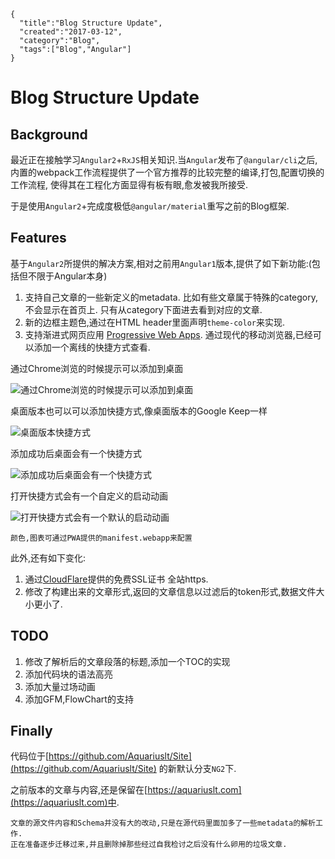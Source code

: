 ```metadata
{
  "title":"Blog Structure Update",
  "created":"2017-03-12",
  "category":"Blog",
  "tags":["Blog","Angular"]
}
```


# Blog Structure Update

## Background

最近正在接触学习`Angular2`+`RxJS`相关知识.当`Angular`发布了`@angular/cli`之后,
内置的webpack工作流程提供了一个官方推荐的比较完整的编译,打包,配置切换的工作流程,
使得其在工程化方面显得有板有眼,愈发被我所接受.

于是使用`Angular2`+完成度极低`@angular/material`重写之前的Blog框架.  

## Features

基于`Angular2`所提供的解决方案,相对之前用`Angular1`版本,提供了如下新功能:(包括但不限于Angular本身)
1. 支持自己文章的一些新定义的metadata. 比如有些文章属于特殊的category,不会显示在首页上. 
只有从category下面进去看到对应的文章.
2. 新的边框主题色,通过在HTML header里面声明`theme-color`来实现.  
3. 支持渐进式网页应用
[Progressive Web Apps](https://developers.google.com/web/progressive-web-apps/).
通过现代的移动浏览器,已经可以添加一个离线的快捷方式查看.

通过Chrome浏览的时候提示可以添加到桌面

![通过Chrome浏览的时候提示可以添加到桌面](https://ooo.0o0.ooo/2017/03/13/58c5750dd1641.png)

桌面版本也可以可以添加快捷方式,像桌面版本的Google Keep一样

![桌面版本快捷方式](https://ooo.0o0.ooo/2017/03/13/58c576a266e6f.png)

添加成功后桌面会有一个快捷方式

![添加成功后桌面会有一个快捷方式](https://ooo.0o0.ooo/2017/03/13/58c57510236a3.png)


打开快捷方式会有一个自定义的启动动画

![打开快捷方式会有一个默认的启动动画](https://ooo.0o0.ooo/2017/03/13/58c5750dc2499.png)

```
颜色,图表可通过PWA提供的manifest.webapp来配置
```


此外,还有如下变化: 
1. 通过[CloudFlare](https://www.cloudflare.com/)提供的免费SSL证书 全站https.
2. 修改了构建出来的文章形式,返回的文章信息以过滤后的token形式,数据文件大小更小了.

## TODO
1. 修改了解析后的文章段落的标题,添加一个TOC的实现
2. 添加代码块的语法高亮
3. 添加大量过场动画
4. 添加GFM,FlowChart的支持


## Finally

代码位于[https://github.com/Aquariuslt/Site](https://github.com/Aquariuslt/Site)
的新默认分支`NG2`下.


之前版本的文章与内容,还是保留在[https://aquariuslt.com](https://aquariuslt.com)中.

```
文章的源文件内容和Schema并没有大的改动,只是在源代码里面加多了一些metadata的解析工作.
正在准备逐步迁移过来,并且删除掉那些经过自我检讨之后没有什么卵用的垃圾文章.
```